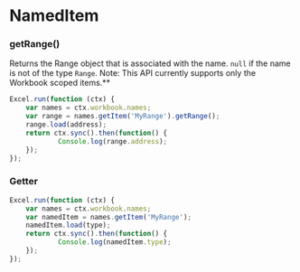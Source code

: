 # NamedItem

### getRange()

Returns the Range object that is associated with the name. `null` if the name is not of the type `Range`. Note: This API currently supports only the Workbook scoped items.**

```js
Excel.run(function (ctx) { 
	var names = ctx.workbook.names;
	var range = names.getItem('MyRange').getRange();
	range.load(address);
	return ctx.sync().then(function() {
			Console.log(range.address);
	});
});
```

### Getter 

```js
Excel.run(function (ctx) { 
	var names = ctx.workbook.names;
	var namedItem = names.getItem('MyRange');
	namedItem.load(type);
	return ctx.sync().then(function() {
			Console.log(namedItem.type);
	});
});
```
